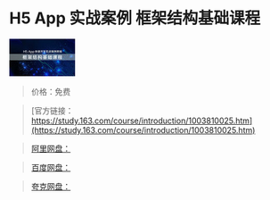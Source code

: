 # H5 App 实战案例 框架结构基础课程

![img](../../../assets/study163/free/6632214556329405884.jpg)

> 价格：免费

> [官方链接：https://study.163.com/course/introduction/1003810025.htm](https://study.163.com/course/introduction/1003810025.htm)

> [阿里网盘：]()

> [百度网盘：]()

> [夸克网盘：]()

